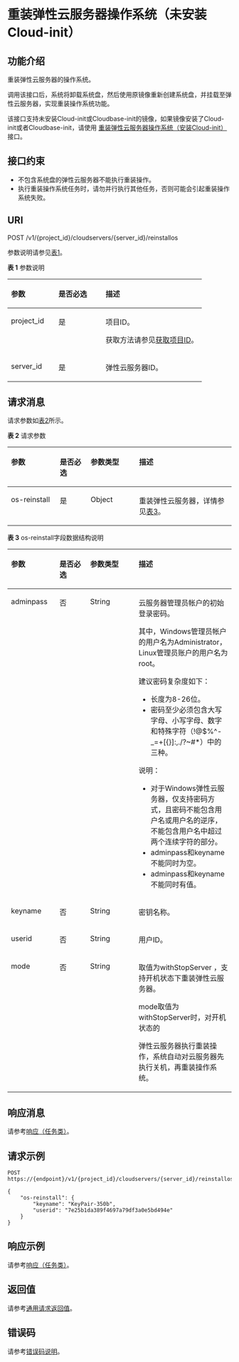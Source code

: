 # 重装弹性云服务器操作系统（未安装Cloud-init）<a name="ZH-CN_TOPIC_0077841398"></a>

## 功能介绍<a name="section61372619"></a>

重装弹性云服务器的操作系统。

调用该接口后，系统将卸载系统盘，然后使用原镜像重新创建系统盘，并挂载至弹性云服务器，实现重装操作系统功能。

该接口支持未安装Cloud-init或Cloudbase-init的镜像，如果镜像安装了Cloud-init或者Cloudbase-init，请使用  [重装弹性云服务器操作系统（安装Cloud-init）](重装弹性云服务器操作系统（安装Cloud-init）.md)接口。

## 接口约束<a name="section2842257210401"></a>

-   不包含系统盘的弹性云服务器不能执行重装操作。
-   执行重装操作系统任务时，请勿并行执行其他任务，否则可能会引起重装操作系统失败。

## URI<a name="section15482662"></a>

POST /v1/\{project\_id\}/cloudservers/\{server\_id\}/reinstallos

参数说明请参见[表1](#table55945983)。

**表 1**  参数说明

<a name="table55945983"></a>
<table><thead align="left"><tr id="row11302482"><th class="cellrowborder" valign="top" width="24.462446244624463%" id="mcps1.2.4.1.1"><p id="p43085863"><a name="p43085863"></a><a name="p43085863"></a>参数</p>
</th>
<th class="cellrowborder" valign="top" width="24.272427242724273%" id="mcps1.2.4.1.2"><p id="p294000"><a name="p294000"></a><a name="p294000"></a>是否必选</p>
</th>
<th class="cellrowborder" valign="top" width="51.26512651265126%" id="mcps1.2.4.1.3"><p id="p23814038"><a name="p23814038"></a><a name="p23814038"></a>描述</p>
</th>
</tr>
</thead>
<tbody><tr id="row49888896"><td class="cellrowborder" valign="top" width="24.462446244624463%" headers="mcps1.2.4.1.1 "><p id="p14468758"><a name="p14468758"></a><a name="p14468758"></a>project_id</p>
</td>
<td class="cellrowborder" valign="top" width="24.272427242724273%" headers="mcps1.2.4.1.2 "><p id="p31118786"><a name="p31118786"></a><a name="p31118786"></a>是</p>
</td>
<td class="cellrowborder" valign="top" width="51.26512651265126%" headers="mcps1.2.4.1.3 "><p id="p145635146499"><a name="p145635146499"></a><a name="p145635146499"></a>项目ID。</p>
<p id="p1180512217438"><a name="p1180512217438"></a><a name="p1180512217438"></a>获取方法请参见<a href="获取项目ID.md">获取项目ID</a>。</p>
</td>
</tr>
<tr id="row613736410235"><td class="cellrowborder" valign="top" width="24.462446244624463%" headers="mcps1.2.4.1.1 "><p id="p2736446410235"><a name="p2736446410235"></a><a name="p2736446410235"></a>server_id</p>
</td>
<td class="cellrowborder" valign="top" width="24.272427242724273%" headers="mcps1.2.4.1.2 "><p id="p192907210235"><a name="p192907210235"></a><a name="p192907210235"></a>是</p>
</td>
<td class="cellrowborder" valign="top" width="51.26512651265126%" headers="mcps1.2.4.1.3 "><p id="p2203711610235"><a name="p2203711610235"></a><a name="p2203711610235"></a>弹性云服务器ID。</p>
</td>
</tr>
</tbody>
</table>

## 请求消息<a name="section5126234"></a>

请求参数如[表2](#table2840889)所示。

**表 2**  请求参数

<a name="table2840889"></a>
<table><thead align="left"><tr id="row19854472"><th class="cellrowborder" valign="top" width="21.800000000000004%" id="mcps1.2.5.1.1"><p id="p5212090120624"><a name="p5212090120624"></a><a name="p5212090120624"></a>参数</p>
</th>
<th class="cellrowborder" valign="top" width="13.720000000000002%" id="mcps1.2.5.1.2"><p id="p5568008920626"><a name="p5568008920626"></a><a name="p5568008920626"></a>是否必选</p>
</th>
<th class="cellrowborder" valign="top" width="21.620000000000005%" id="mcps1.2.5.1.3"><p id="p4189246820628"><a name="p4189246820628"></a><a name="p4189246820628"></a>参数类型</p>
</th>
<th class="cellrowborder" valign="top" width="42.86000000000001%" id="mcps1.2.5.1.4"><p id="p2137802720629"><a name="p2137802720629"></a><a name="p2137802720629"></a>描述</p>
</th>
</tr>
</thead>
<tbody><tr id="row6277626"><td class="cellrowborder" valign="top" width="21.800000000000004%" headers="mcps1.2.5.1.1 "><p id="p38725660"><a name="p38725660"></a><a name="p38725660"></a>os-reinstall</p>
</td>
<td class="cellrowborder" valign="top" width="13.720000000000002%" headers="mcps1.2.5.1.2 "><p id="p49770771"><a name="p49770771"></a><a name="p49770771"></a>是</p>
</td>
<td class="cellrowborder" valign="top" width="21.620000000000005%" headers="mcps1.2.5.1.3 "><p id="p4900679"><a name="p4900679"></a><a name="p4900679"></a>Object</p>
</td>
<td class="cellrowborder" valign="top" width="42.86000000000001%" headers="mcps1.2.5.1.4 "><p id="p61410719"><a name="p61410719"></a><a name="p61410719"></a>重装弹性云服务器，详情参见<a href="#table32200631">表3</a>。</p>
</td>
</tr>
</tbody>
</table>

**表 3**  os-reinstall字段数据结构说明

<a name="table32200631"></a>
<table><thead align="left"><tr id="row47660253"><th class="cellrowborder" valign="top" width="21.62216221622162%" id="mcps1.2.5.1.1"><p id="p12719134223610"><a name="p12719134223610"></a><a name="p12719134223610"></a>参数</p>
</th>
<th class="cellrowborder" valign="top" width="13.72137213721372%" id="mcps1.2.5.1.2"><p id="p171964243615"><a name="p171964243615"></a><a name="p171964243615"></a>是否必选</p>
</th>
<th class="cellrowborder" valign="top" width="21.61216121612161%" id="mcps1.2.5.1.3"><p id="p11719144217362"><a name="p11719144217362"></a><a name="p11719144217362"></a>参数类型</p>
</th>
<th class="cellrowborder" valign="top" width="43.04430443044304%" id="mcps1.2.5.1.4"><p id="p97194429363"><a name="p97194429363"></a><a name="p97194429363"></a>描述</p>
</th>
</tr>
</thead>
<tbody><tr id="row65851064"><td class="cellrowborder" valign="top" width="21.62216221622162%" headers="mcps1.2.5.1.1 "><p id="p32335967"><a name="p32335967"></a><a name="p32335967"></a>adminpass</p>
</td>
<td class="cellrowborder" valign="top" width="13.72137213721372%" headers="mcps1.2.5.1.2 "><p id="p1967662"><a name="p1967662"></a><a name="p1967662"></a>否</p>
</td>
<td class="cellrowborder" valign="top" width="21.61216121612161%" headers="mcps1.2.5.1.3 "><p id="p25162958"><a name="p25162958"></a><a name="p25162958"></a>String</p>
</td>
<td class="cellrowborder" valign="top" width="43.04430443044304%" headers="mcps1.2.5.1.4 "><p id="p16847167112050"><a name="p16847167112050"></a><a name="p16847167112050"></a>云服务器管理员帐户的初始登录密码。</p>
<p id="p8742832102714"><a name="p8742832102714"></a><a name="p8742832102714"></a>其中，Windows管理员帐户的用户名为Administrator，Linux管理员账户的用户名为root。</p>
<p id="p11576631102714"><a name="p11576631102714"></a><a name="p11576631102714"></a>建议密码复杂度如下：</p>
<a name="ul37080817102714"></a><a name="ul37080817102714"></a><ul id="ul37080817102714"><li>长度为8-26位。</li><li>密码至少必须包含大写字母、小写字母、数字和特殊字符（!@$%^-_=+[{}]:,./?~#*）中的三种。</li></ul>
<div class="note" id="note65349643112129"><a name="note65349643112129"></a><a name="note65349643112129"></a><span class="notetitle"> 说明： </span><div class="notebody"><a name="ul8134516175112"></a><a name="ul8134516175112"></a><ul id="ul8134516175112"><li>对于Windows弹性云服务器，仅支持密码方式，且密码不能包含用户名或用户名的逆序，不能包含用户名中超过两个连续字符的部分。</li><li>adminpass和keyname不能同时为空。</li><li>adminpass和keyname不能同时有值。</li></ul>
</div></div>
</td>
</tr>
<tr id="row45934497"><td class="cellrowborder" valign="top" width="21.62216221622162%" headers="mcps1.2.5.1.1 "><p id="p29706771"><a name="p29706771"></a><a name="p29706771"></a>keyname</p>
</td>
<td class="cellrowborder" valign="top" width="13.72137213721372%" headers="mcps1.2.5.1.2 "><p id="p57438237"><a name="p57438237"></a><a name="p57438237"></a>否</p>
</td>
<td class="cellrowborder" valign="top" width="21.61216121612161%" headers="mcps1.2.5.1.3 "><p id="p21985640"><a name="p21985640"></a><a name="p21985640"></a>String</p>
</td>
<td class="cellrowborder" valign="top" width="43.04430443044304%" headers="mcps1.2.5.1.4 "><p id="p36006428"><a name="p36006428"></a><a name="p36006428"></a>密钥名称。</p>
</td>
</tr>
<tr id="row2345411710289"><td class="cellrowborder" valign="top" width="21.62216221622162%" headers="mcps1.2.5.1.1 "><p id="p2073531110289"><a name="p2073531110289"></a><a name="p2073531110289"></a>userid</p>
</td>
<td class="cellrowborder" valign="top" width="13.72137213721372%" headers="mcps1.2.5.1.2 "><p id="p183865010289"><a name="p183865010289"></a><a name="p183865010289"></a>否</p>
</td>
<td class="cellrowborder" valign="top" width="21.61216121612161%" headers="mcps1.2.5.1.3 "><p id="p1471297410289"><a name="p1471297410289"></a><a name="p1471297410289"></a>String</p>
</td>
<td class="cellrowborder" valign="top" width="43.04430443044304%" headers="mcps1.2.5.1.4 "><p id="p5090020910289"><a name="p5090020910289"></a><a name="p5090020910289"></a>用户ID。</p>
</td>
</tr>
<tr id="row11625112219"><td class="cellrowborder" valign="top" width="21.62216221622162%" headers="mcps1.2.5.1.1 "><p id="p184731425012"><a name="p184731425012"></a><a name="p184731425012"></a>mode</p>
</td>
<td class="cellrowborder" valign="top" width="13.72137213721372%" headers="mcps1.2.5.1.2 "><p id="p440141715114"><a name="p440141715114"></a><a name="p440141715114"></a>否</p>
</td>
<td class="cellrowborder" valign="top" width="21.61216121612161%" headers="mcps1.2.5.1.3 "><p id="p154051718113"><a name="p154051718113"></a><a name="p154051718113"></a>String</p>
</td>
<td class="cellrowborder" valign="top" width="43.04430443044304%" headers="mcps1.2.5.1.4 "><p id="p15551537416"><a name="p15551537416"></a><a name="p15551537416"></a>取值为withStopServer ，支持开机状态下重装<span id="text12241204994818"><a name="text12241204994818"></a><a name="text12241204994818"></a>弹性云服务器</span>。</p>
<p id="p15289182385312"><a name="p15289182385312"></a><a name="p15289182385312"></a>mode取值为withStopServer时，对开机状态的</p>
<p id="p122661523155311"><a name="p122661523155311"></a><a name="p122661523155311"></a><span id="text109125011482"><a name="text109125011482"></a><a name="text109125011482"></a>弹性云服务器</span>执行重装操作，系统自动对云服务器先执行关机，再重装操作系统。</p>
</td>
</tr>
</tbody>
</table>

## 响应消息<a name="section46136113"></a>

请参考[响应（任务类）](响应（任务类）.md)。

## 请求示例<a name="section15863105410364"></a>

```
POST https://{endpoint}/v1/{project_id}/cloudservers/{server_id}/reinstallos
```

```
{
    "os-reinstall": {
        "keyname": "KeyPair-350b", 
        "userid": "7e25b1da389f4697a79df3a0e5bd494e"
    }
}
```

## 响应示例<a name="section1760151015465"></a>

请参考[响应（任务类）](响应（任务类）.md)。

## 返回值<a name="section27037160"></a>

请参考[通用请求返回值](通用请求返回值.md)。

## 错误码<a name="section85821649202813"></a>

请参考[错误码说明](错误码说明.md)。

